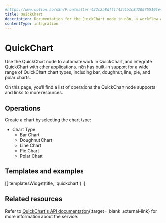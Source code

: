 ```yaml
---
#https://www.notion.so/n8n/Frontmatter-432c2b8dff1f43d4b1c8d20075510fe4
title: QuickChart
description: Documentation for the QuickChart node in n8n, a workflow automation platform. Includes details of operations and configuration, and links to examples and credentials information.
contentType: integration
---
```


# QuickChart

Use the QuickChart node to automate work in QuickChart, and integrate QuickChart with other applications. n8n has built-in support for a wide range of QuickChart chart types, including bar, doughnut, line, pie, and polar charts.

On this page, you'll find a list of operations the QuickChart node supports and links to more resources.

## Operations

Create a chart by selecting the chart type:

* Chart Type
	* Bar Chart
	* Doughnut Chart
	* Line Chart
	* Pie Chart
	* Polar Chart

## Templates and examples

<!-- see https://www.notion.so/n8n/Pull-in-templates-for-the-integrations-pages-37c716837b804d30a33b47475f6e3780 -->
[[ templatesWidget(title, 'quickchart') ]]

## Related resources

Refer to [QuickChart's API documentation](https://quickchart.io/documentation/){:target=_blank .external-link} for more information about the service.
